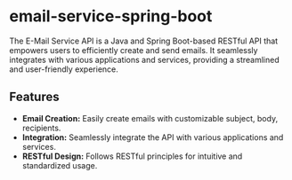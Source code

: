 # email-service-spring-boot

The E-Mail Service API is a Java and Spring Boot-based RESTful API that empowers users to efficiently create and send emails. It seamlessly integrates with various applications and services, providing a streamlined and user-friendly experience.

## Features

- **Email Creation:** Easily create emails with customizable subject, body, recipients.
- **Integration:** Seamlessly integrate the API with various applications and services.
- **RESTful Design:** Follows RESTful principles for intuitive and standardized usage.


